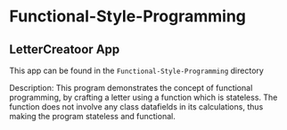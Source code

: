 # Functional-Style-Programming

## LetterCreatoor App

This app can be found in the ```Functional-Style-Programming``` directory

Description: This program demonstrates the concept of functional programming, by crafting a letter using a function which is stateless.  The function does not involve any class datafields in its calculations, thus making the program stateless and functional.

